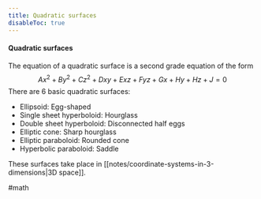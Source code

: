 ```yaml
---
title: Quadratic surfaces
disableToc: true
---
```


#### Quadratic surfaces
The equation of a quadratic surface is a second grade equation of the form 
$$Ax^2+By^2+Cz^2+Dxy+Exz+Fyz+Gx+Hy+Hz+J=0$$
There are 6 basic quadratic surfaces:
- Ellipsoid: Egg-shaped
- Single sheet hyperboloid: Hourglass
- Double sheet hyperboloid: Disconnected half eggs
- Elliptic cone: Sharp hourglass
- Elliptic paraboloid: Rounded cone
- Hyperbolic paraboloid: Saddle

These surfaces take place in [[notes/coordinate-systems-in-3-dimensions|3D space]].

#math 
